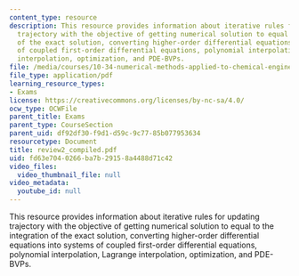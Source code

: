 ```yaml
---
content_type: resource
description: This resource provides information about iterative rules for updating
  trajectory with the objective of getting numerical solution to equal to the integration
  of the exact solution, converting higher-order differential equations into systems
  of coupled first-order differential equations, polynomial interpolation, Lagrange
  interpolation, optimization, and PDE-BVPs.
file: /media/courses/10-34-numerical-methods-applied-to-chemical-engineering-fall-2005/fd63e7040266ba7b29158a4488d71c42_review2_compiled.pdf
file_type: application/pdf
learning_resource_types:
- Exams
license: https://creativecommons.org/licenses/by-nc-sa/4.0/
ocw_type: OCWFile
parent_title: Exams
parent_type: CourseSection
parent_uid: df92df30-f9d1-d59c-9c77-85b077953634
resourcetype: Document
title: review2_compiled.pdf
uid: fd63e704-0266-ba7b-2915-8a4488d71c42
video_files:
  video_thumbnail_file: null
video_metadata:
  youtube_id: null
---
```

This resource provides information about iterative rules for updating trajectory with the objective of getting numerical solution to equal to the integration of the exact solution, converting higher-order differential equations into systems of coupled first-order differential equations, polynomial interpolation, Lagrange interpolation, optimization, and PDE-BVPs.